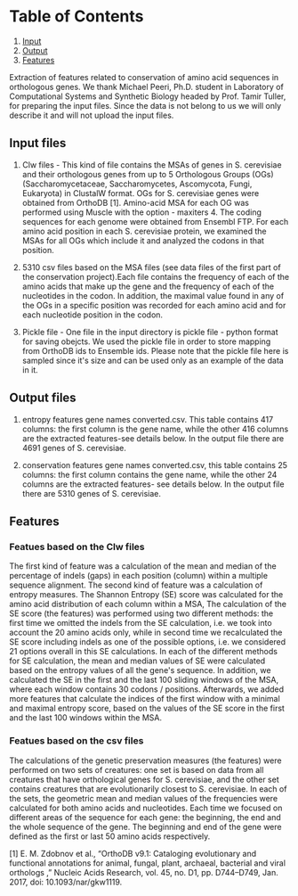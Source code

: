 # Table of Contents
1. [Input](#input-files)
2. [Output](#output-files)
3. [Features](#Features)

Extraction of features related to conservation of amino acid sequences in orthologous genes.
We thank Michael Peeri, Ph.D. student in Laboratory of Computational Systems and Synthetic Biology headed by Prof. Tamir Tuller, for preparing the input files.
Since the data is not belong to us we will only describe it and will not upload the input files.

## Input files
1. Clw files - This kind of file contains the MSAs of genes in S. cerevisiae and their orthologous genes from up to 5 Orthologous Groups (OGs)  
(Saccharomycetaceae, Saccharomycetes, Ascomycota, Fungi, Eukaryota) in ClustalW format. OGs for S. cerevisiae genes were obtained from OrthoDB [1].
Amino-acid MSA for each OG was performed using Muscle with the option - maxiters 4.
The coding sequences for each genome were obtained from Ensembl FTP. For each amino acid position in each S. cerevisiae protein, we examined the MSAs for all OGs which
include it and analyzed the codons in that position.

2. 5310 csv files based on the MSA files (see data files of the first part of the conservation project).Each file contains the frequency of each of the amino acids
that make up the gene and the frequency of each of the nucleotides in the codon. In addition, the maximal value found in any of the OGs in a specific position was recorded
for each amino acid and for each nucleotide position in the codon.

3. Pickle file - One file in the input directory is pickle file - python format for saving obejcts. We used the pickle file in order to store mapping from OrthoDB ids to Ensemble ids.
Please note that the pickle file here is sampled since it's size and can be used only as an example of the data in it.

## Output files
1. entropy features gene names converted.csv. This table contains 417 columns: the first column is the gene name, while the other 416 columns are the extracted features-see details below. In the output file there are 4691 genes of S. cerevisiae.

2. conservation features gene names converted.csv, this table contains 25 columns: the first column contains the gene name, while the other 24 columns are the extracted features-  see details below. In the output file there are 5310 genes of S. cerevisiae.

## Features
### Featues based on the Clw files
The first kind of feature was a calculation of the mean and median of the percentage of indels (gaps) in each position (column) within a multiple sequence alignment.
The second kind of feature was a calculation of entropy measures. The Shannon Entropy (SE) score was calculated for the amino acid distribution of each column within a MSA,
The calculation of the SE score (the features) was performed using two different methods: the first time we omitted the indels from the SE calculation, i.e. we took into 
account the 20 amino acids only, while in second time we recalculated the SE score including indels as one of the possible options, i.e. we considered 21 options overall in
this SE calculations. In each of the different methods for SE calculation, the mean and median values of SE were calculated based on the entropy values of all the gene's sequence.
In addition, we calculated the SE in the first and the last 100 sliding windows of the MSA, where each window contains 30 codons / positions. Afterwards, we added more features
that calculate the indices of the first window with a minimal and maximal entropy score, based on the values of the SE score in the first and the last 100 windows within the MSA. 

### Featues based on the csv files
The calculations of the genetic preservation measures (the features) were performed on two sets of creatures: one set is based on data from all creatures that have orthological
genes for  S. cerevisiae, and the other set contains creatures that are evolutionarily closest to S. cerevisiae. 
In each of the sets, the geometric mean and median values of the frequencies were calculated for both amino acids and nucleotides. Each time we focused on different areas of the 
sequence for each gene: the beginning, the end and the whole sequence of the gene. The beginning and end of the gene were defined as the first or last 50 amino acids respectively.


[1] E. M. Zdobnov et al., “OrthoDB v9.1: Cataloging evolutionary and functional annotations for animal, fungal, plant, archaeal, bacterial and viral orthologs
,” Nucleic Acids Research, vol. 45, no. D1, pp. D744–D749, Jan. 2017, doi: 10.1093/nar/gkw1119.
